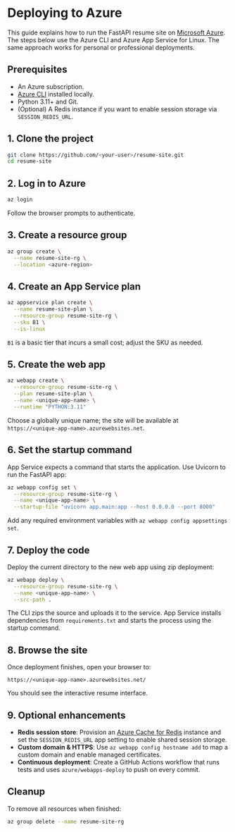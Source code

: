 # Deploying to Azure

This guide explains how to run the FastAPI resume site on [Microsoft Azure](https://azure.microsoft.com/).
The steps below use the Azure CLI and Azure App Service for Linux. The same
approach works for personal or professional deployments.

## Prerequisites

- An Azure subscription.
- [Azure CLI](https://learn.microsoft.com/cli/azure/install-azure-cli) installed locally.
- Python 3.11+ and Git.
- (Optional) A Redis instance if you want to enable session storage via `SESSION_REDIS_URL`.

## 1. Clone the project

```bash
git clone https://github.com/<your-user>/resume-site.git
cd resume-site
```

## 2. Log in to Azure

```bash
az login
```
Follow the browser prompts to authenticate.

## 3. Create a resource group

```bash
az group create \
  --name resume-site-rg \
  --location <azure-region>
```

## 4. Create an App Service plan

```bash
az appservice plan create \
  --name resume-site-plan \
  --resource-group resume-site-rg \
  --sku B1 \
  --is-linux
```

`B1` is a basic tier that incurs a small cost; adjust the SKU as needed.

## 5. Create the web app

```bash
az webapp create \
  --resource-group resume-site-rg \
  --plan resume-site-plan \
  --name <unique-app-name> \
  --runtime "PYTHON:3.11"
```

Choose a globally unique name; the site will be available at
`https://<unique-app-name>.azurewebsites.net`.

## 6. Set the startup command

App Service expects a command that starts the application. Use Uvicorn to run
the FastAPI app:

```bash
az webapp config set \
  --resource-group resume-site-rg \
  --name <unique-app-name> \
  --startup-file "uvicorn app.main:app --host 0.0.0.0 --port 8000"
```

Add any required environment variables with `az webapp config appsettings set`.

## 7. Deploy the code

Deploy the current directory to the new web app using zip deployment:

```bash
az webapp deploy \
  --resource-group resume-site-rg \
  --name <unique-app-name> \
  --src-path .
```

The CLI zips the source and uploads it to the service. App Service installs
dependencies from `requirements.txt` and starts the process using the startup
command.

## 8. Browse the site

Once deployment finishes, open your browser to:

```
https://<unique-app-name>.azurewebsites.net/
```

You should see the interactive resume interface.

## 9. Optional enhancements

- **Redis session store**: Provision an [Azure Cache for Redis](https://learn.microsoft.com/azure/azure-cache-for-redis/overview) instance and
  set the `SESSION_REDIS_URL` app setting to enable shared session storage.
- **Custom domain & HTTPS**: Use `az webapp config hostname add` to map a custom
  domain and enable managed certificates.
- **Continuous deployment**: Create a GitHub Actions workflow that runs tests
  and uses `azure/webapps-deploy` to push on every commit.

## Cleanup

To remove all resources when finished:

```bash
az group delete --name resume-site-rg
```

